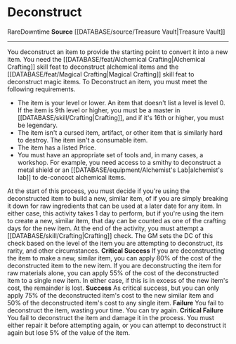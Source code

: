 ﻿---
id: '1904'
name: Deconstruct
rarity: Rare
source: '[[DATABASE/source/Treasure Vault|Treasure Vault]]'
trait:
- '[[DATABASE/trait/Downtime|Downtime]]'
- '[[DATABASE/trait/Rare|Rare]]'
type: Action

---
# Deconstruct

<span class="trait-rare item-trait">Rare</span><span class="item-trait">Downtime</span>
**Source** [[DATABASE/source/Treasure Vault|Treasure Vault]]

---
You deconstruct an item to provide the starting point to convert it into a new item. You need the [[DATABASE/feat/Alchemical Crafting|Alchemical Crafting]] skill feat to deconstruct alchemical items and the [[DATABASE/feat/Magical Crafting|Magical Crafting]] skill feat to deconstruct magic items.
 To Deconstruct an item, you must meet the following requirements.

* The item is your level or lower. An item that doesn't list a level is level 0. If the item is 9th level or higher, you must be a master in [[DATABASE/skill/Crafting|Crafting]], and if it's 16th or higher, you must be legendary.
* The item isn't a cursed item, artifact, or other item that is similarly hard to destroy. The item isn't a consumable item.
* The item has a listed Price.
* You must have an appropriate set of tools and, in many cases, a workshop. For example, you need access to a smithy to deconstruct a metal shield or an [[DATABASE/equipment/Alchemist's Lab|alchemist's lab]] to de-concoct alchemical items.

At the start of this process, you must decide if you're using the deconstructed item to build a new, similar item, of if you are simply breaking it down for raw ingredients that can be used at a later date for any item. In either case, this activity takes 1 day to perform, but if you're using the item to create a new, similar item, that day can be counted as one of the crafting days for the new item.
 At the end of the activity, you must attempt a [[DATABASE/skill/Crafting|Crafting]] check. The GM sets the DC of this check based on the level of the item you are attempting to deconstruct, its rarity, and other circumstances.
**Critical Success** If you are deconstructing the item to make a new, similar item, you can apply 80% of the cost of the deconstructed item to the new item. If you are deconstructing the item for raw materials alone, you can apply 55% of the cost of the deconstructed item to a single new item. In either case, if this is in excess of the new item's cost, the remainder is lost.
**Success** As critical success, but you can only apply 75% of the deconstructed item's cost to the new similar item and 50% of the deconstructed item's cost to any single item.
**Failure** You fail to deconstruct the item, wasting your time. You can try again.
**Critical Failure** You fail to deconstruct the item and damage it in the process. You must either repair it before attempting again, or you can attempt to deconstruct it again but lose 5% of the value of the item.